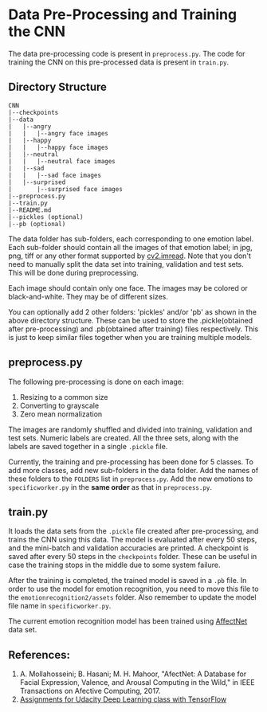 # Data Pre-Processing and Training the CNN

The data pre-processing code is present in `preprocess.py`. The code for training the CNN on this pre-processed data is present in `train.py`.

## Directory Structure

```
CNN
|--checkpoints
|--data
|   |--angry
|   |   |--angry face images
|   |--happy
|   |   |--happy face images
|   |--neutral
|   |   |--neutral face images
|   |--sad
|   |   |--sad face images
|   |--surprised
|       |--surprised face images
|--preprocess.py
|--train.py
|--README.md
|--pickles (optional)
|--pb (optional)
```

The data folder has sub-folders, each corresponding to one emotion label. Each sub-folder should contain all the images of that emotion label; in jpg, png, tiff or any other format supported by [cv2.imread](https://docs.opencv.org/3.0-beta/modules/imgcodecs/doc/reading_and_writing_images.html#imread). Note that you don't need to manually split the data set into training, validation and test sets. This will be done during preprocessing.

Each image should contain only one face. The images may be colored or black-and-white. They may be of different sizes.

You can optionally add 2 other folders: 'pickles' and/or 'pb' as shown in the above directory structure. These can be used to store the .pickle(obtained after pre-processing) and .pb(obtained after training) files respectively. This is just to keep similar files together when you are training multiple models.

## preprocess.py

The following pre-processing is done on each image:
1. Resizing to a common size
2. Converting to grayscale
3. Zero mean normalization

The images are randomly shuffled and divided into training, validation and test sets. Numeric labels are created. All the three sets, along with the labels are saved together in a single `.pickle` file.

Currently, the training and pre-processing has been done for 5 classes. To add more classes, add new sub-folders in the data folder. Add the names of these folders to the `FOLDERS` list in `preprocess.py`. Add the new emotions to `specificworker.py` in the **same order** as that in `preprocess.py`.

## train.py

It loads the data sets from the `.pickle` file created after pre-processing, and trains the CNN using this data. The model is evaluated after every 50 steps, and the mini-batch and validation accuracies are printed. A checkpoint is saved after every 50 steps in the `checkpoints` folder. These can be useful in case the training stops in the middle due to some system failure.

After the training is completed, the trained model is saved in a `.pb` file. In order to use the model for emotion recognition, you need to move this file to the `emotionrecognition2/assets` folder. Also remember to update the model file name in `specificworker.py`.

The current emotion recognition model has been trained using [AffectNet](http://mohammadmahoor.com/affectnet/) data set.

## References:

1. A. Mollahosseini; B. Hasani; M. H. Mahoor, "AfectNet: A Database for Facial Expression, Valence, and Arousal Computing in the Wild," in IEEE Transactions on Afective Computing, 2017.
2. [Assignments for Udacity Deep Learning class with TensorFlow](https://github.com/tensorflow/tensorflow/tree/master/tensorflow/examples/udacity)
